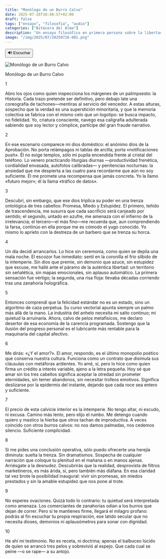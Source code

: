 ```yaml
---
title: "Monólogo de un Burro Calvo"
date: 2025-07-26T10:48:57+02:00
draft: false
tags: ["ensayo", "filosofía", "audio"]
categories: ["Bitácora del Alma"]
description: "Un ensayo filosófico en primera persona sobre la libertad tras arrancar los tres cabellos que gobiernan nuestra existencia."
image: "/img/2025/07/20250726-001.png"
---
```


<div id="tts-controls">
  <button id="tts-play" onclick="ttsPlay()">🔊 Escuchar</button>
  <button id="tts-pause" onclick="ttsPause()" style="display:none;">⏸ Pausar</button>
  <button id="tts-stop" onclick="ttsStop()" style="display:none;">⏹ Detener</button>
</div>
<P></P>
<div></div>

![Monólogo de un Burro Calvo](/img/2025/07/20250726-001.png)

Monólogo de un Burro Calvo

1

Abro los ojos como quien inspecciona los márgenes de un palimpsesto: la Historia. Cada trazo pretende ser definitivo, pero debajo late una coreografía de tachones—mentiras al servicio del vencedor. A estas alturas, sospecho que la verdad es una superstición minoritaria, y que la memoria colectiva se fabrica con el mismo celo que un logotipo: se busca impacto, no fidelidad. Yo, criatura consciente, navego esa caligrafía adulterada sabiendo que soy lector y cómplice, partícipe del gran fraude narrativo.

2

En ese escenario comparece mi dios doméstico: el anónimo dios de la Aprobación. No porta relámpagos ni tablas de arcilla; porta «notificaciones push». Él no exige templos, sólo mi pupila encendida frente al cristal del teléfono. Lo venero practicando liturgias diurnas —productividad frenética, cordialidad envasada, autofotos calibradas— y penitencias nocturnas: la ansiedad que me despierta a las cuatro para recordarme que aún no soy suficiente. Él me promete una recompensa que jamás concreta. Yo la llamo «futuro mejor»; él la llama «tráfico de datos».

3

Descubrí, sin embargo, que ese dios triplica su poder en una trenza ontológica de tres cabellos: Promesa, Miedo y Estupidez. El primero, teñido de trascendencia, me susurra que cada sacrificio será canjeado por sentido; el segundo, untado en azufre, me amenaza con el infierno de la irrelevancia; el tercero—el más fino—me recuerda que, aun comprendiendo la farsa, continúo en ella porque me es cómodo el yugo conocido. Yo mismo lo aprieto con la destreza de un barbero que se trenza su horca.

4

Un día decidí arrancarlos. Lo hice sin ceremonia, como quien se depila una mala noche. El escozor fue inmediato: sentí en la coronilla el frío silbido de la intemperie. Sin dios que premie, sin demonio que azuce, sin estupidez que excuse, me hallé ante el páramo de la auténtica libertad: un territorio sin señalética, sin mapas emocionales, sin aplauso automático. La primera sensación fue vértigo; la segunda, una risa floja: llevaba décadas corriendo tras una zanahoria holográfica.

5

Entonces comprendí que la felicidad estándar no es un estado, sino un algoritmo de caza perpetua. Su curso vectorial apunta siempre un palmo más allá de la mano. La industria del anhelo necesita mi salto continuo; mi quietud la arruinaría. Ahora, calvo de pelos metafísicos, me declaro desertor de esa economía de la carencia programada. Sostengo que la ilusión del progreso personal es el lubricante más rentable para la maquinaria del capital afectivo.

6

Me dirás: «¿Y el amor?». El amor, respondo, es el último monopolio poético que conserva nuestra cultura. Funciona como un contrato que disimula sus cláusulas con metáforas ardientes. Yo amé, sí, pero lo hice como quien firma un crédito a interés variable, ajeno a la letra pequeña. Hoy sé que amar sin los tres cabellos significa aceptar la otredad sin prometer eternidades, sin temer abandonos, sin necesitar trofeos emotivos. Significa deslizarse por la epidermis del instante, dejando que cada roce sea entero y suficiente.

7

El precio de esta calvicie interior es la intemperie. No tengo altar, ni escudo, ni excusa. Camino más lento, pero elijo el rumbo. Me detengo cuando quiero y mastico la hierba que otros tachan de improductiva. A veces coincido con otros burros calvos: no nos damos palmadas, nos cedemos silencio. Suficiente complicidad.

8

Si me pides una conclusión operativa, sólo puedo ofrecerte una herejía diminuta: suelta la trenza. Sin dramatismos. Sospecha de cualquier narración que coloque tu plenitud en el mañana o en manos ajenas. Arriésgate a la desnudez. Descubrirás que la realidad, desprovista de filtros marketineros, es más árida, sí, pero también más diáfana. En esa claridad tal vez brote la posibilidad inaugural: vivir sin promesas, sin miedos prestados y sin la amable estupidez que nos pone al trote.

9

No esperes ovaciones. Quizá todo lo contrario: tu quietud será interpretada como amenaza. Los comerciantes de zanahorias odian a los burros que dejan de correr. Pero si te mantienes firme, llegará el milagro profano: podrás al fin escuchar tu propia respiración, ese latido secular que no necesita dioses, demonios ni aplausómetros para sonar con dignidad.

10

He ahí mi testimonio. No es receta, ni doctrina; apenas el balbuceo lúcido de quien se arrancó tres pelos y sobrevivió al espejo. Que cada cual se peine —o se rape— a su antojo.

<script>
  let utterance;
  let isSpeaking = false;
  let isPaused = false;

  function ttsPlay() {
    const content = document.querySelector('.post-content')?.innerText || '';
    if (!content.trim()) {
      alert("No hay contenido para leer.");
      return;
    }

    speechSynthesis.cancel();
    utterance = new SpeechSynthesisUtterance(content);
    utterance.lang = 'es-ES';

    utterance.onstart = () => {
      isSpeaking = true;
      isPaused = false;
      document.getElementById('tts-play').style.display = 'none';
      document.getElementById('tts-pause').style.display = 'inline-block';
      document.getElementById('tts-stop').style.display = 'inline-block';
    };

    utterance.onend = () => resetTTS();
    utterance.onerror = () => resetTTS();

    speechSynthesis.speak(utterance);
  }

  function ttsPause() {
    const btn = document.getElementById('tts-pause');
    if (isSpeaking && !isPaused) {
      speechSynthesis.pause();
      isPaused = true;
      btn.innerText = '▶️ Reanudar';
    } else if (isPaused) {
      speechSynthesis.resume();
      isPaused = false;
      btn.innerText = '⏸ Pausar';
    }
  }

  function ttsStop() {
    speechSynthesis.cancel();
    resetTTS();
  }

  function resetTTS() {
    isSpeaking = false;
    isPaused = false;
    document.getElementById('tts-play').style.display = 'inline-block';
    document.getElementById('tts-pause').style.display = 'none';
    document.getElementById('tts-stop').style.display = 'none';
    document.getElementById('tts-pause').innerText = '⏸ Pausar';
  }

// Pausar si el usuario cambia de pestaña o minimiza la ventana
document.addEventListener('visibilitychange', () => {
  if (document.hidden && isSpeaking && !isPaused) {
    speechSynthesis.pause();
    isPaused = true;
    const btn = document.getElementById('tts-pause');
    if (btn) btn.innerText = '▶️ Reanudar';
  }
});

</script>
